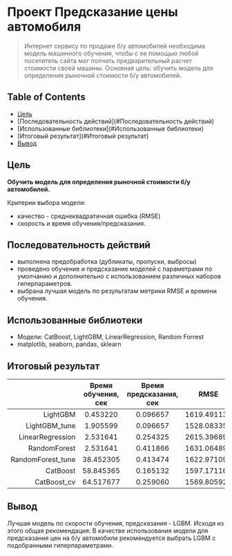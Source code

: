 # Проект Предсказание цены автомобиля
> Интернет сервису по продаже б/у автомобилей необходима модель машинного обучения, чтобы с ее помощью любой посетитель сайта мог полчить предварительный расчет стоимости своей машины. Основная цель: обучить модель для определения рыночной стоимости б/у автомобилей.

## Table of Contents
* [Цель](#Цель)
* [Последовательность действий](#Последовательность действий)
* [Использованные библиотеки](#Использованные библиотеки)
* [Итоговый результат](#Итоговый результат)
* [Вывод](#Вывод)

## Цель
**Обучить модель для определения рыночной стоимости б/у автомобилей.**

Критерии выбора модели: 
* качество - среднеквадратичная ошибка (RMSE)
* скорость и время обучения/предсказания.

## Последовательность действий
- выполнена предобработка (дубликаты, пропуски, выбросы)
- проведено обучение и предсказание моделей с параметрами по умолчанию и дополнительно с использованием различных наборов гиперпараметров. 
- выбрана лучшая модель по результатам метрики RMSE и времени обучения.

## Использованные библиотеки
- Модели: CatBoost, LightGBM, LinearRegression, Random Forrest
- matplotlib, seaborn, pandas, sklearn

## Итоговый результат
|                   | Время  обучения, сек | Время  предсказания, сек |     RMSE    |
|------------------:|:--------------------:|:------------------------:|:-----------:|
| LightGBM          |       0.453220       |         0.096657         | 1619.491135 |
| LightGBM_tune     |       1.905599       |         0.096657         | 1528.083352 |
| LinearRegression  |       2.531641       |         0.254325         | 2615.396890 |
| RandomForest      |       2.531641       |         0.411866         | 1631.064896 |
| RandomForest_tune |       38.452305      |         0.413474         | 1622.971090 |
| CatBoost          |       58.845365      |         0.165132         | 1597.171163 |
| CatBoost_cv       |       64.517677      |         0.259060         | 1569.805924 |


## Вывод
Лучшая модель по скорости обучения, предсказания - LGBM.
Исходя из этого общая рекомендация:
В качестве использования модели для предсказания цен на б/у автомобили рекомендуется выбрать LGBM с подобранными гиперпараметрами.
